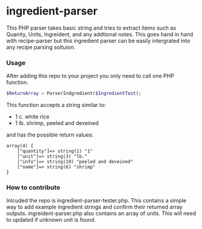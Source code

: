 # ingredient-parser
This PHP parser takes basic string and tries to extract items such as Quanity, Units, Ingreident, and any addtional notes. This goes hand in hand with recipe-parser but this ingredient parser can be easily intergrated into any recipe parsing soltuion.

### Usage
After adding this repo to your project you only need to call one PHP function. 
```php
$ReturnArray = ParserIndgredient($IngredientTest);

```
This function accepts a string similar to: 
* 1 c. white rice
* 1 lb. shrimp, peeled and deveined

and has the possible return values: 
```
array(4) { 
    ["quantity"]=> string(1) "1" 
    ["unit"]=> string(3) "lb." 
    ["info"]=> string(19) "peeled and deveined" 
    ["name"]=> string(6) "shrimp" 
}
```


### How to contribute
Inlcuded the repo is ingredient-parser-tester.php. This contains a simple way to add example ingredient strings and confirm their returned array outputs. ingreident-parser.php also contains an array of units. This will need to updated if unknown unit is found.
